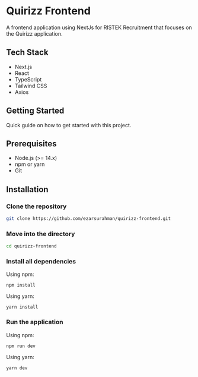 # Quirizz Frontend
A frontend application using NextJs for RISTEK Recruitment that focuses on the Quirizz application.

## Tech Stack
- Next.js
- React
- TypeScript
- Tailwind CSS
- Axios

## Getting Started
Quick guide on how to get started with this project.

## Prerequisites
- Node.js (>= 14.x)
- npm or yarn
- Git

## Installation

### Clone the repository
```bash
git clone https://github.com/ezarsurahman/quirizz-frontend.git
```
### Move into the directory
```bash
cd quirizz-frontend
```
### Install all dependencies
Using npm:
```
npm install
```
Using yarn:
```
yarn install
```
### Run the application
Using npm:
```
npm run dev
```
Using yarn:
```
yarn dev
```
